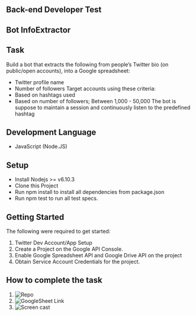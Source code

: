 ## Back-end Developer Test

## Bot InfoExtractor

## Task
Build a bot that extracts the following from people’s Twitter bio (on public/open accounts), into a Google spreadsheet:
* Twitter profile name
* Number of followers
Target accounts using these criteria:
* Based on hashtags used
* Based on number of followers; Between 1,000 - 50,000
The bot is suppose to maintain a session and continuously listen to the predefined hashtag

## Development Language
* JavaScript (Node.JS)

## Setup
* Install Nodejs >= v6.10.3
* Clone this Project
* Run npm install to install all dependencies from package.json
* Run npm test to run all test specs.

## Getting Started
The following were required to get started:
1. Twitter Dev Account/App Setup
2. Create a Project on the Google API Console.
3. Enable Google Spreadsheet API and Google Drive API on the project
4. Obtain Service Account Credentials for the project.

## How to complete the task
1. ![Repo](https://github.com/olawolemoses/backend-test-I)
2. ![GoogleSheet Link](https://docs.google.com/spreadsheets/d/1KLbE7fZMUkKfD9vq-zhiDrmFmk2xjN3avPc7r654y24/edit#)
3. ![Screen cast](https://youtu.be/mwBqUUtBtlE)
